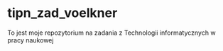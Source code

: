 # tipn_zad_voelkner
To jest moje repozytorium na zadania z Technologii informatycznych w pracy naukowej
